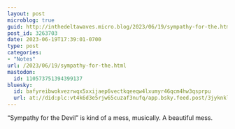 ```yaml
---
layout: post
microblog: true
guid: http://inthedeltawaves.micro.blog/2023/06/19/sympathy-for-the.html
post_id: 3263703
date: 2023-06-19T17:39:01-0700
type: post
categories:
- "Notes"
url: /2023/06/19/sympathy-for-the.html
mastodon:
  id: 110573751394399137
bluesky:
  id: bafyreibwokvezrwqx5xxijaep6vectkqeeqw4lxumyr46qcm4hw3qsprpu
  url: at://did:plc:vt4k6d3e5rjw65cuzaf3nufq/app.bsky.feed.post/3jyknkla6qe25
---
```

“Sympathy for the Devil” is kind of a mess, musically. A beautiful mess.
